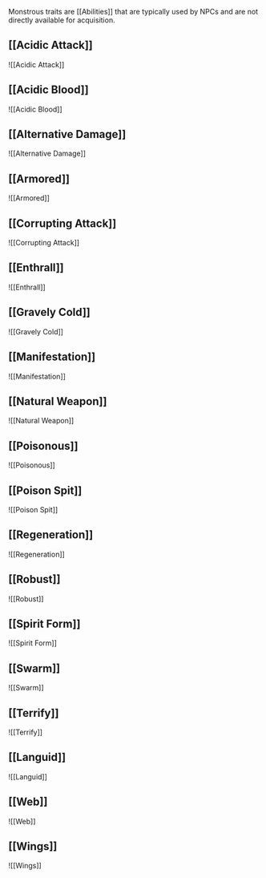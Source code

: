 Monstrous traits are [[Abilities]] that are typically used by NPCs and are not directly available for acquisition.
## [[Acidic Attack]]
![[Acidic Attack]]
## [[Acidic Blood]]
![[Acidic Blood]]
## [[Alternative Damage]]
![[Alternative Damage]]
## [[Armored]]
![[Armored]]
## [[Corrupting Attack]]
![[Corrupting Attack]]
## [[Enthrall]]
![[Enthrall]]
## [[Gravely Cold]]
![[Gravely Cold]]
## [[Manifestation]]
![[Manifestation]]
## [[Natural Weapon]]
![[Natural Weapon]]
## [[Poisonous]]
![[Poisonous]]
## [[Poison Spit]]
![[Poison Spit]]
## [[Regeneration]]
![[Regeneration]]
## [[Robust]]
![[Robust]]
## [[Spirit Form]]
![[Spirit Form]]
## [[Swarm]]
![[Swarm]]
## [[Terrify]]
![[Terrify]]
## [[Languid]]
![[Languid]]
## [[Web]]
![[Web]]
## [[Wings]]
![[Wings]]